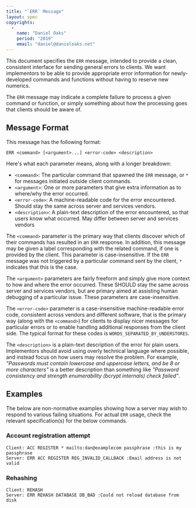 ```yaml
---
title: "`ERR` Message"
layout: spec
copyrights:
  -
    name: "Daniel Oaks"
    period: "2019"
    email: "daniel@danieloaks.net"
---
```


This document specifies the `ERR` message, intended to provide a clean, consistent interface for sending general errors to clients. We want implementors to be able to provide appropriate error information for newly-developed commands and functions without having to reserve new numerics.

The `ERR` message may indicate a complete failure to process a given command or function, or simply something about how the processing goes that clients should be aware of.


## Message Format

This message has the following format:

    ERR <command> [<argument>...] <error-code> <description>

Here's what each parameter means, along with a longer breakdown:

- `<command>`: The particular command that spawned the `ERR` message, or `*` for messages initiated outside client commands.
- `<argument>`: One or more parameters that give extra information as to where/why the error occurred.
- `<error-code>`: A machine-readable code for the error encountered. Should stay the same across server and services vendors.
- `<description>`: A plain-text description of the error encountered, so that users know what occurred. May differ between server and services vendors

The `<command>` parameter is the primary way that clients discover which of their commands has resulted in an `ERR` response. In addition, this message may be given a label corresponding with the related command, if one is provided by the client. This parameter is case-insensitive. If the `ERR` message was not triggered by a particular command sent by the client, `*` indicates that this is the case.

The `<argument>` parameters are fairly freeform and simply give more context to how and where the error occurred. These SHOULD stay the same across server and services vendors, but are primary aimed at assisting human debugging of a particular issue. These parameters are case-insensitive.

The `<error-code>` parameter is a case-insensitive machine-readable error code, consistent across vendors and different software, that is the primary way (along with the `<command>`) for clients to display nicer messages for particular errors or to enable handling additional responses from the client side. The typical format for these codes is `WORDS_SEPARATED_BY_UNDERSTORES`.

The `<description>` is a plain-text description of the error for plain users. Implementors should avoid using overly technical language where possible, and instead focus on how users may resolve the problem. For example, _"Passwords must contain lowercase and uppercase letters, and be 8 or more characters"_ is a better description than something like _"Password consistency and strength enumerability (bcrypt internals) check failed"_.


## Examples

The below are non-normative examples showing how a server may wish to respond to various failing situations. For actual `ERR` usage, check the relevant specification(s) for the below commands.

### Account registration attempt

    Client: ACC REGISTER * mailto:dan@examplecom passphrase :this is my passphrase
    Server: ERR ACC REGISTER REG_INVALID_CALLBACK :Email address is not valid

### Rehashing

    Client: REHASH
    Server: ERR REHASH DATABASE DB_BAD :Could not reload database from disk
